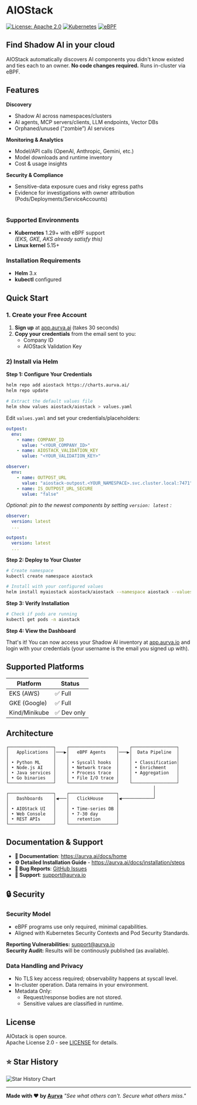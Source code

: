 # AIOStack

[![License: Apache 2.0](https://img.shields.io/badge/License-Apache%202.0-blue.svg)](https://opensource.org/licenses/Apache-2.0)
[![Kubernetes](https://img.shields.io/badge/Kubernetes-1.29+-blue.svg)](https://kubernetes.io/)
[![eBPF](https://img.shields.io/badge/eBPF-Powered-green.svg)](https://ebpf.io/)

## Find Shadow AI in your cloud

AIOStack automatically discovers AI components you didn't know existed and ties each to an owner. **No code changes required.** Runs in-cluster via eBPF.

## Features

**Discovery**
- Shadow AI across namespaces/clusters
- AI agents, MCP servers/clients, LLM endpoints, Vector DBs
- Orphaned/unused (“zombie”) AI services

**Monitoring & Analytics**
- Model/API calls (OpenAI, Anthropic, Gemini, etc.)
- Model downloads and runtime inventory
- Cost & usage insights

**Security & Compliance**
- Sensitive-data exposure cues and risky egress paths
- Evidence for investigations with owner attribution (Pods/Deployments/ServiceAccounts)

#

### Supported Environments

- **Kubernetes** 1.29+ with eBPF support  
  *(EKS, GKE, AKS already satisfy this)*
- **Linux kernel** 5.15+

### Installation Requirements
- **Helm** 3.x
- **kubectl** configured


## Quick Start

### 1. Create your Free Account
1. **Sign up** at [app.aurva.ai](https://app.aurva.ai) (takes 30 seconds)
2. **Copy your credentials** from the email sent to you:
   - Company ID
   - AIOStack Validation Key

### 2) Install via Helm

**Step 1: Configure Your Credentials**

```bash
helm repo add aiostack https://charts.aurva.ai/
helm repo update

# Extract the default values file
helm show values aiostack/aiostack > values.yaml
```
Edit ```values.yaml``` and set your credentials/placeholders:

```yaml
outpost:
  env:
    - name: COMPANY_ID
      value: "<YOUR_COMPANY_ID>"
    - name: AIOSTACK_VALIDATION_KEY
      value: "<YOUR_VALIDATION_KEY>"

observer:
  env:
    - name: OUTPOST_URL
      value: "aiostack-outpost.<YOUR_NAMESPACE>.svc.cluster.local:7471"
    - name: IS_OUTPOST_URL_SECURE
      value: "false"
```

*Optional: pin to the newest components by setting ```version: latest``` :*

```yaml
observer:
  version: latest
  ...

outpost:
  version: latest
  ...
```

**Step 2: Deploy to Your Cluster**
```bash
# Create namespace
kubectl create namespace aiostack

# Install with your configured values
helm install myaiostack aiostack/aiostack --namespace aiostack --values values.yaml
```

**Step 3: Verify Installation**
```bash
# Check if pods are running
kubectl get pods -n aiostack
```

**Step 4: View the Dashboard**<br>

That's it! You can now access your Shadow AI inventory at [app.aurva.io](https://app.aurva.ai) and login with your credentials (your username is the email you signed up with).


## Supported Platforms

| Platform | Status |
|----------|--------|
| EKS (AWS) | ✅ Full |
| GKE (Google) | ✅ Full |
| Kind/Minikube | ✅ Dev only |

## Architecture

```
┌─────────────────┐    ┌──────────────────┐    ┌─────────────────┐
│   Applications  │───▶│   eBPF Agents    │───▶│  Data Pipeline  │
│                 │    │                  │    │                 │
│ • Python ML     │    │ • Syscall hooks  │    │ • Classification│
│ • Node.js AI    │    │ • Network trace  │    │ • Enrichment    │
│ • Java services │    │ • Process trace  │    │ • Aggregation   │
│ • Go binaries   │    │ • File I/O trace │    │                 │
└─────────────────┘    └──────────────────┘    └─────────────────┘
                                                        │
┌─────────────────┐    ┌──────────────────┐             │
│   Dashboards    │◀───│   ClickHouse     │◀────────────┘
│                 │    │                  │
│ • AIOStack UI   │    │ • Time-series DB │
│ • Web Console   │    │ • 7-30 day       │
│ • REST APIs     │    │   retention      │
└─────────────────┘    └──────────────────┘
```

## Documentation & Support

- **📖 Documentation**: https://aurva.ai/docs/home
- **⚙️ Detailed Installation Guide** - https://aurva.ai/docs/installation/steps
- **🐛 Bug Reports**: [GitHub Issues](https://github.com/aurva-io/ai-observability-stack/issues)
- **📧 Support**: support@aurva.io


## 🔒 Security

### Security Model
- eBPF programs use only required, minimal capabilities.
- Aligned with Kubernetes Security Contexts and Pod Security Standards.

**Reporting Vulnerabilities:** support@aurva.io<br>
**Security Audit:** Results will be continously published (as available).

### Data Handling and Privacy

- No TLS key access required; observability happens at syscall level.
- In-cluster operation. Data remains in your environment.
- Metadata Only:
  - Request/response bodies are not stored.
  - Sensitive values are classified in runtime.

## License
AIOstack is open source.<br>
Apache License 2.0 - see [LICENSE](LICENSE) for details.

## ⭐ Star History

![Star History Chart](https://api.star-history.com/svg?repos=aurva-io/ai-observability-stack&type=Date)

---

**Made with ❤️ by [Aurva](https://aurva.io)**
*"See what others can't. Secure what others miss."*
